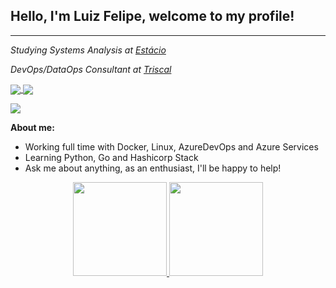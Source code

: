 ## Hello, I'm Luiz Felipe, welcome to my profile!
<hr>

<p>
  <em>
    Studying Systems Analysis at <a target="_blank" href="https://portal.estacio.br/?estado=RJ">Estácio</a>
    </br>
  </em>
</p>
<p>
  <em>
    DevOps/DataOps Consultant at <a target="_blank" href="https://www.triscal.com.br/" >Triscal </a>
  </em>
</p>

<a href="https://www.linkedin.com/in/luiz-felipe-torres/">
  <img align="center" src="https://img.shields.io/badge/LinkedIn-1C1C1C?style=for-the-badge&logo=linkedin&logoColor=95FF15" />
</a>

<a href="mailto:lftsiqueira1@gmail.com">
  <img align="center" src="https://img.shields.io/badge/Gmail-1C1C1C?style=for-the-badge&logo=gmail&logoColor=95FF15" />
</a>

![](https://visitor-badge.glitch.me/badge?page_id=Felipenho.Felipenho&left_color=black&right_color=green)

**About me:**

- Working full time with Docker, Linux, AzureDevOps and Azure Services
- Learning Python, Go and Hashicorp Stack
- Ask me about anything, as an enthusiast, I'll be happy to help!

<div align="center">
  <a href="https://github.com/Felipenho">
  <img height="150em" src="https://github-readme-stats.vercel.app/api?username=Felipenho&show_icons=true&theme=dark&include_all_commits=true&count_private=true"/>
  <img height="150em" src="https://github-readme-stats.vercel.app/api/top-langs/?username=Felipenho&layout=compact&langs_count=7&theme=dark"/>
</div>
